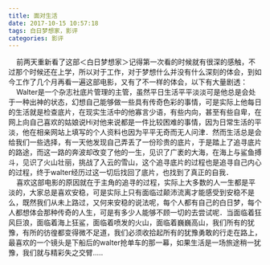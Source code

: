 ```yaml
---
title: 面对生活
date: 2017-10-15 10:57:18
tags: 白日梦想家，影评
categories: 影评
---
```

&nbsp;&nbsp;&nbsp;&nbsp;前两天重新看了这部＜白日梦想家＞记得第一次看的时候就有很深的感触，不过那个时候还在上学，所以对于工作，对于梦想什么并没有什么深刻的体会，到如今工作了几个月再看一遍这部电影，又有了不一样的体会，以下有大量剧透：  
&nbsp;&nbsp;&nbsp;&nbsp;Walter是一个杂志社底片管理的主管，虽然平日生活平平淡淡可是他总是会处于一种出神的状态，幻想自己能够做一些具有传奇色彩的事情，可是实际上他每日的生活就是检查底片，在现实生活中的他寡言少语，有些内向，甚至有些自卑，在网上向自己喜欢的姑娘说Hi对他来说都是一件比较困难的事情，因为日常生活的平淡，他在相亲网站上填写的个人资料也因为平平无奇而无人问津．然而生活总是会给我们一些选择，有一天他发现自己弄丢了一份珍贵的底片，于是踏上了追寻底片的路途，而这一路的奔波却改变了他的一生，见识了广袤的大海，在海上与鲨鱼搏斗，见识了火山壮丽，挑战了入云的雪山，这个追寻底片的过程也是追寻自己内心的过程，终于walter经历过这一切后找回了底片，也找到了真正的自我．  
&nbsp;&nbsp;&nbsp;&nbsp;喜欢这部电影的原因就在于主角的追寻的过程，实际上大多数的人一生都是平淡的，大家总是喜欢安稳，可是实际上只有面临过颠沛流离才能感受到安稳不是么，既然我们从未上路过，又何来安稳的说法呢，每个人都有自己的白日梦，每个人都想体会那种传奇的人生，可是有多少人能够不顾一切的去尝试呢．当面临着狂风巨浪，面临着海上狂鲨，面临着喷发的火山，面临着巍巍高山，我们所有的犹豫，有所的彷徨都变得微不足道，我们必须收拾起所有的犹豫勇敢的行走在路上，最喜欢的一个镜头是下船后的walter抢单车的那一幕，如果生活是一场旅途稍一犹豫，我们就与精彩失之交臂.....
